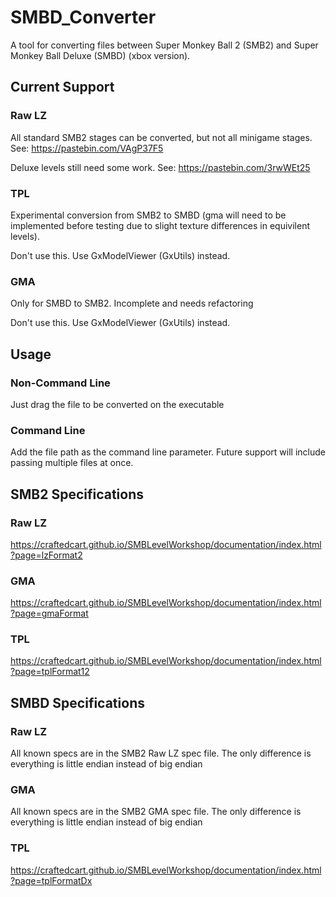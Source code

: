 # SMBD_Converter

A tool for converting files between Super Monkey Ball 2 (SMB2) and Super Monkey Ball Deluxe (SMBD) (xbox version).

## Current Support

### Raw LZ

All standard SMB2 stages can be converted, but not all minigame stages. See: https://pastebin.com/VAgP37F5

Deluxe levels still need some work. See: https://pastebin.com/3rwWEt25

### TPL

Experimental conversion from SMB2 to SMBD (gma will need to be implemented before testing due to slight texture differences in equivilent levels).

Don't use this. Use GxModelViewer (GxUtils) instead.

### GMA

Only for SMBD to SMB2. Incomplete and needs refactoring

Don't use this. Use GxModelViewer (GxUtils) instead.

## Usage

### Non-Command Line

Just drag the file to be converted on the executable

### Command Line

Add the file path as the command line parameter. Future support will include passing multiple files at once.

## SMB2 Specifications

### Raw LZ

https://craftedcart.github.io/SMBLevelWorkshop/documentation/index.html?page=lzFormat2

### GMA

https://craftedcart.github.io/SMBLevelWorkshop/documentation/index.html?page=gmaFormat

### TPL

https://craftedcart.github.io/SMBLevelWorkshop/documentation/index.html?page=tplFormat12

## SMBD Specifications

### Raw LZ

All known specs are in the SMB2 Raw LZ spec file. The only difference is everything is little endian instead of big endian

### GMA

All known specs are in the SMB2 GMA spec file. The only difference is everything is little endian instead of big endian

### TPL

https://craftedcart.github.io/SMBLevelWorkshop/documentation/index.html?page=tplFormatDx

